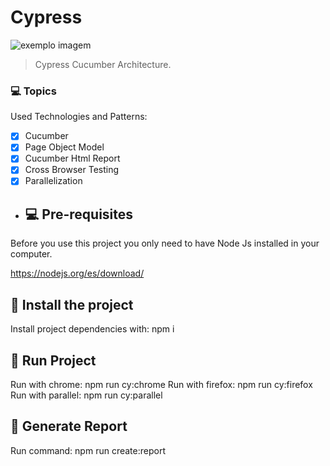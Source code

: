 # Cypress

<img src="https://media-exp1.licdn.com/dms/image/C4E0BAQF1dg2KtKFdPg/company-logo_200_200/0/1626295436859?e=2159024400&v=beta&t=Ib_T9PXXQxkHRKnj3Oe65EKuR6EAh01IgAA6IGvU0FY" alt="exemplo imagem">

> Cypress Cucumber Architecture.

### 💻 Topics

Used Technologies and Patterns:
- [x] Cucumber
- [x] Page Object Model
- [x] Cucumber Html Report
- [x] Cross Browser Testing
- [x] Parallelization
 
- ## 💻 Pre-requisites

Before you use this project you only need to have Node Js installed in your computer.

https://nodejs.org/es/download/

## 🚀 Install the project

Install project dependencies with: npm i 


## 🚀 Run Project

Run with chrome: npm run cy:chrome
Run with firefox: npm run cy:firefox
Run with parallel: npm run cy:parallel

## 🚀 Generate Report

Run command: npm run create:report





